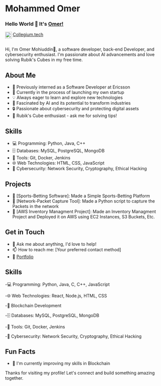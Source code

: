 # Mohammed Omer

### Hello World 👋 It's [Omer!](https://personalwebsite-iqv9.onrender.com)

<a href="https://www.linkedin.com/in/omer-mohiuddin">
<img align="left" alt="Omer LinkedIn" width="22px" src="https://cdn-icons-png.flaticon.com/512/174/174857.png" />
</a>
<a href="https://collegium.tech">
Collegium.tech
</a>

<br />
<br />

Hi, I'm Omer Mohiuddin🙌, a software developer, back-end Developer, and cybersecurity enthusiast. I'm passionate about AI advancements and love solving Rubik's Cubes in my free time.

## About Me

- 🔭 Previously interned as a Software Developer at Ericsson
- 🚀 Currently in the process of launching my own startup
- 💡 Always eager to learn and explore new technologies
- 🧠 Fascinated by AI and its potential to transform industries
- 🔒 Passionate about cybersecurity and protecting digital assets
- 🧩 Rubik's Cube enthusiast - ask me for solving tips!

## Skills

- 💻 Programming: Python, Java, C++
- 🗄️ Databases: MySQL, PostgreSQL, MongoDB
- 🔧 Tools: Git, Docker, Jenkins
- 🌐 Web Technologies: HTML, CSS, JavaScript
- 🔐 Cybersecurity: Network Security, Cryptography, Ethical Hacking

## Projects

- 🌟 [Sports-Betting Software]: Made a Simple Sports-Betting Platform
- 🌟 [Network-Packet Capture Tool]: Made a Python script to capture the Packets in the network 
- 🌟 [AWS Inventory Managment Project]: Made an Inventory Managment Project and Deployed it on AWS using EC2 Instances, S3 Buckets, Etc. 

## Get in Touch

- 💬 Ask me about anything, I'd love to help!
- 📫 How to reach me: [Your preferred contact method]
- 📝 [Portfolio](https://personalwebsite-iqv9.onrender.com)

## Skills
-💻 Programming: Python, Java, C, C++, JavaScript

-🌐 Web Technologies: React, Node.js, HTML, CSS

-🔗 Blockchain Development

-🗄️ Databases: MySQL, PostgreSQL, MongoDB

-🔧 Tools: Git, Docker, Jenkins

-🔐 Cybersecurity: Network Security, Cryptography, Ethical Hacking

## Fun Facts
- 🌱 I'm currently improving my skills in Blockchain

Thanks for visiting my profile! Let's connect and build something amazing together.
